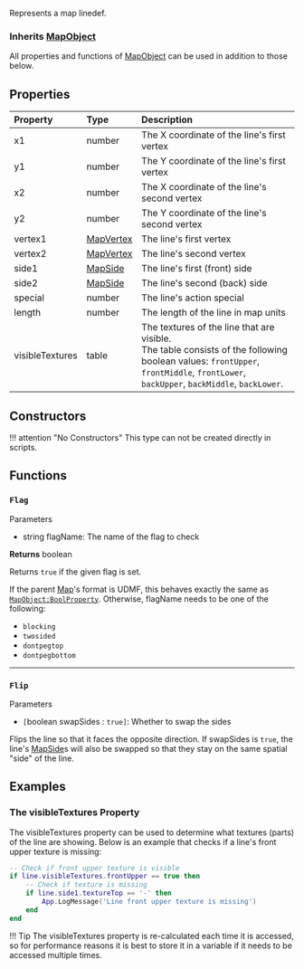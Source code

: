 Represents a map linedef.

### Inherits <type>[MapObject](MapObject.md)</type>  
All properties and functions of <type>[MapObject](MapObject.md)</type> can be used in addition to those below.

## Properties

| Property | Type | Description |
|:---------|:-----|:------------|
<prop class="ro">x1</prop> | <type>number</type> | The X coordinate of the line's first vertex
<prop class="ro">y1</prop> | <type>number</type> | The Y coordinate of the line's first vertex
<prop class="ro">x2</prop> | <type>number</type> | The X coordinate of the line's second vertex
<prop class="ro">y2</prop> | <type>number</type> | The Y coordinate of the line's second vertex
<prop class="ro">vertex1</prop> | <type>[MapVertex](MapVertex.md)</type> | The line's first vertex
<prop class="ro">vertex2</prop> | <type>[MapVertex](MapVertex.md)</type> | The line's second vertex
<prop class="ro">side1</prop> | <type>[MapSide](MapSide.md)</type> | The line's first (front) side
<prop class="ro">side2</prop> | <type>[MapSide](MapSide.md)</type> | The line's second (back) side
<prop class="ro">special</prop> | <type>number</type> | The line's action special
<prop class="ro">length</prop> | <type>number</type> | The length of the line in map units
<prop class="ro">visibleTextures</prop> | <type>table</type> | The textures of the line that are visible.<br/>The <type>table</type> consists of the following <type>boolean</type> values: `frontUpper`, `frontMiddle`, `frontLower`, `backUpper`, `backMiddle`, `backLower`.

## Constructors

!!! attention "No Constructors"
    This type can not be created directly in scripts.

## Functions

### `Flag`

<listhead>Parameters</listhead>

* <type>string</type> <arg>flagName</arg>: The name of the flag to check

**Returns** <type>boolean</type>

Returns `true` if the given flag is set.

If the parent <type>[Map](Map.md)</type>'s format is UDMF, this behaves exactly the same as <code>[MapObject:BoolProperty](MapObject.md#boolproperty)</code>. Otherwise, <arg>flagName</arg> needs to be one of the following:

* `blocking`
* `twosided`
* `dontpegtop`
* `dontpegbottom`

---
### `Flip`

<listhead>Parameters</listhead>

* `[`<type>boolean</type> <arg>swapSides</arg> : `true]`: Whether to swap the sides

Flips the line so that it faces the opposite direction. If <arg>swapSides</arg> is `true`, the line's <type>[MapSide](MapSide.md)</type>s will also be swapped so that they stay on the same spatial "side" of the line.

## Examples

### The <prop>visibleTextures</prop> Property

The <prop>visibleTextures</prop> property can be used to determine what textures (parts) of the line are showing. Below is an example that checks if a line's front upper texture is missing:

```lua
-- Check if front upper texture is visible
if line.visibleTextures.frontUpper == true then
    -- Check if texture is missing
    if line.side1.textureTop == '-' then
        App.LogMessage('Line front upper texture is missing')
    end
end
```

!!! Tip
    The <prop>visibleTextures</prop> property is re-calculated each time it is accessed, so for performance reasons it is best to store it in a variable if it needs to be accessed multiple times.
